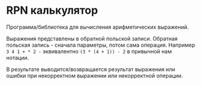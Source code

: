 # RPN калькулятор
Программа/библиотека для вычисления арифметических выражений.

Выражения представлены в обратной польской записи. Обратная польская запись - сначала параметры, потом сама операция. Например `3 4 1 + * 2 -` эквивалентно `(3 * (4 + 1)) - 2` в привычной нам нотации.

В результате выводится/возвращается результат выражения или ошибки при некорректном выражении или некорректной операции.